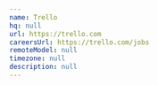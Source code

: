 ```yaml
---
name: Trello
hq: null
url: https://trello.com
careersUrl: https://trello.com/jobs
remoteModel: null
timezone: null
description: null
---
```

